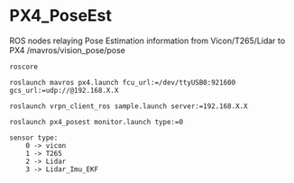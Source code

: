 # PX4_PoseEst

ROS nodes relaying Pose Estimation information from Vicon/T265/Lidar to PX4 /mavros/vision_pose/pose

```shell
roscore

roslaunch mavros px4.launch fcu_url:=/dev/ttyUSB0:921600 gcs_url:=udp://@192.168.X.X

roslaunch vrpn_client_ros sample.launch server:=192.168.X.X

roslaunch px4_posest monitor.launch type:=0

sensor type:
    0 -> vicon
    1 -> T265
    2 -> Lidar
    3 -> Lidar_Imu_EKF


```
